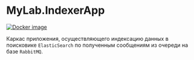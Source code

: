 # MyLab.IndexerApp

[![Docker image](https://img.shields.io/docker/v/ozzyext/mylab-indexer-app?sort=semver)](https://hub.docker.com/r/ozzyext/mylab-indexer-app)

Каркас приложения, осуществляющего индексацию данных в поисковике `ElasticSearch` по полученным сообщениям из очереди на базе `RabbitMQ`.
